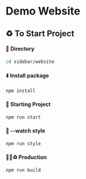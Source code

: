 # Demo Website


## ♻️ To Start Project 

#### 📂 Directory 
```sh
cd sidebar/website
```
#### ⬇️ Install package 
```sh
npm install
```

#### 🚀 Starting Project 

```sh
npm run start
```
#### 🌈 --watch style 
```sh
npm run style
```

#### 🚀🌈♻️ Production 
```sh
npm run build
```
